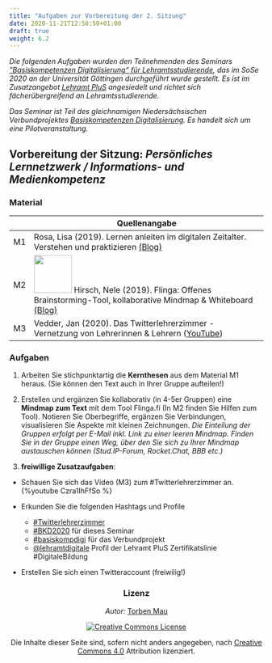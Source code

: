 ```yaml
---
title: "Aufgaben zur Vorbereitung der 2. Sitzung"
date: 2020-11-21T12:58:50+01:00
draft: true
weight: 6.2
---
```


*Die folgenden Aufgaben wurden den Teilnehmenden des  Seminars ["Basiskompetenzen Digitalisierung“ für Lehramtsstudierende](https://univz.uni-goettingen.de/qisserver/rds?state=verpublish&status=init&vmfile=no&moduleCall=webInfo&publishConfFile=webInfo&publishSubDir=veranstaltung&veranstaltung.veranstid=262605), das im SoSe 2020 an der Universität Göttingen durchgeführt wurde gestellt. Es ist im Zusatzangebot [Lehramt PluS](https://www.uni-goettingen.de/lehramtplus) angesiedelt und richtet sich fächerübergreifend an Lehramtsstudierende.*

*Das Seminar ist Teil des gleichnamigen Niedersächsischen Verbundprojektes [Basiskompetenzen Digitalisierung](https://http://www.lehrerbildungsverbund-niedersachsen.de/index.php?s=ProjektBasiskompetenzenDigitalisierung). Es handelt sich um eine Pilotveranstaltung.*


##  Vorbereitung der Sitzung: *Persönliches Lernnetzwerk / Informations- und Medienkompetenz*




### Material

|  | Quellenangabe |
| -------- | -------- |
| M1     | Rosa, Lisa  (2019).  Lernen anleiten im digitalen Zeitalter. Verstehen und praktizieren [(Blog)](https://shiftingschool.wordpress.com/2019/04/01/lernen-anleiten-im-digitalen-zeitalter-verstehen-und-praktizieren/) |
| M2 | <a href="https://creativecommons.org/licenses/by-sa/4.0/deed.de" target="_top"><img alt="" src="http://mehrals0und1.ch/pub/Digital/Grafiken/CC-BY-SA.png" width="75px" /></a> Hirsch, Nele (2019).  Flinga: Offenes Brainstorming-Tool, kollaborative Mindmap & Whiteboard [(Blog)](https://ebildungslabor.de/blog/flinga/)|
| M3 |  Vedder, Jan (2020). Das Twitterlehrerzimmer - Vernetzung von Lehrerinnen & Lehrern ([YouTube](https://youtu.be/Czra1IhFfSo))|


### Aufgaben


1. Arbeiten Sie stichpunktartig die **Kernthesen** aus dem Material M1 heraus. (Sie können den Text auch in Ihrer Gruppe aufteilen!)
2. Erstellen und ergänzen Sie kollaborativ (in 4-5er Gruppen) eine  **Mindmap zum Text** mit dem Tool Flinga.fi (In M2 finden Sie Hilfen zum Tool). Notieren Sie Oberbegriffe, ergänzen Sie Verbindungen, visualisieren Sie Aspekte mit kleinen Zeichnungen.
*Die Einteilung der Gruppen erfolgt per E-Mail inkl. Link zu einer leeren Mindmap. Finden Sie in der Gruppe einen Weg, über den Sie sich zu Ihrer Mindmap austauschen können (Stud.IP-Forum, Rocket.Chat, BBB etc.)*

3. **freiwillige Zusatzaufgaben**:
* Schauen Sie sich das Video (M3) zum #Twitterlehrerzimmer an.
{%youtube Czra1IhFfSo %}
* Erkunden Sie die folgenden Hashtags und Profile
    *  [#Twitterlehrerzimmer](https://twitter.com/hashtag/twitterlehrerzimmer)
    *  [#BKD2020](https://twitter.com/hashtag/bkd2020) für dieses Seminar
    * [#basiskompdigi](https://twitter.com/hashtag/basiskompdigi) für das Verbundprojekt
    * [@lehramtdigitale](https://twitter.com/lehramtdigitale) Profil der Lehramt PluS Zertifikatslinie #DigitaleBildung

* Erstellen Sie sich einen Twitteraccount (freiwilig!)



<center>

### Lizenz
*Autor:* [Torben Mau](https://twitter.com/torbenmau)


<a rel="license" href="http://creativecommons.org/licenses/by/4.0/"><img alt="Creative Commons License" style="border-width:0" src="https://i.creativecommons.org/l/by/4.0/88x31.png" /></a><br/><p>Die Inhalte dieser Seite sind, sofern nicht anders angegeben, nach <a rel="license" href="http://creativecommons.org/licenses/by/4.0/">Creative Commons 4.0</a> Attribution lizenziert.</p>

</center>
